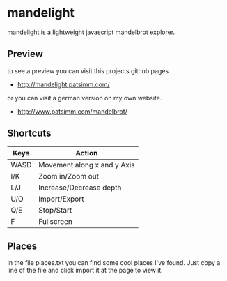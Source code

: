 mandelight
==========

mandelight is a lightweight javascript mandelbrot explorer.

Preview
-------

to see a preview you can visit this projects github pages
+ http://mandelight.patsimm.com/

or you can visit a german version on my own website.
+ http://www.patsimm.com/mandelbrot/

Shortcuts
---------

| Keys | Action                      |
|------|-----------------------------|
| WASD | Movement along x and y Axis |
| I/K  | Zoom in/Zoom out            |
| L/J  | Increase/Decrease depth     |
| U/O  | Import/Export               |
| Q/E  | Stop/Start                  |
| F    | Fullscreen                  |

Places
------

In the file places.txt you can find some cool places I've found. Just copy a
line of the file and click import it at the page to view it.

